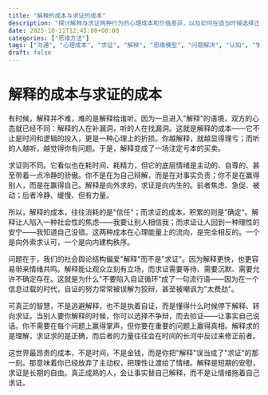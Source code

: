 ```yaml
---
title: "解释的成本与求证的成本"
description: "探讨解释与求证两种行为的心理成本和价值差异，以及如何在适当时候选择正确的应对方式"
date: 2025-10-11T12:45:00+08:00
categories: ["思维方法"]
tags: ["沟通", "心理成本", "求证", "解释", "思维模型", "问题解决", "认知", "学习方法", "决策", "系统思维"]
draft: false
---
```


# 解释的成本与求证的成本

有时候，解释并不难，难的是解释给谁听。因为一旦进入"解释"的语境，双方的心态就已经不同：解释的人在补漏洞，听的人在找漏洞。这就是解释的成本——它不止是时间和逻辑的投入，更是一种心理上的折损。你越解释，就越显得理亏；而听的人越听，越觉得你有问题。于是，解释变成了一场注定亏本的买卖。

求证则不同。它看似也在耗时间、耗精力，但它的底层情绪是主动的、自尊的、甚至带着一点冷静的骄傲。你不是在为自己辩解，而是在对事实负责；你不是在赢得别人，而是在赢得自己。解释是向外求的，求证是向内生的。前者焦虑、急促、被动；后者冷静、缓慢、但有力量。

所以，解释的成本，往往消耗的是"信任"；而求证的成本，积累的则是"确定"。解释让人陷入一种社会性的焦虑——我要让别人相信我；而求证让人回到一种理性的安宁——我知道自己没错。这两种成本在心理能量上的流向，是完全相反的。一个是向外索求认可，一个是向内建构秩序。

问题在于，我们的社会舆论结构偏爱"解释"而不是"求证"。因为解释更快，也更容易带来情绪共鸣。解释能让观众立刻有立场，而求证需要等待、需要沉默、需要允许不确定存在。这就是为什么"不要陷入自证循环"成了一句流行语——因为在一个信息过载的时代，自证的努力常常被误解为狡辩，甚至被嘲讽为"太费劲"。

可真正的智慧，不是逃避解释，也不是执着自证，而是懂得什么时候停下解释、转向求证。当别人要你解释的时候，你可以选择不争辩，而去验证——让事实自己说话。你不需要在每个问题上赢得掌声，但你要在重要的问题上赢得真相。解释求的是理解，求证求的是正确，而后者的力量往往会在时间的长河中反过来修正前者。

这世界最昂贵的成本，不是时间，不是金钱，而是你把"解释"误当成了"求证"的那一刻。那意味着你已经放弃了主动权，把理性让渡给了情绪。解释是短期的安慰，求证是长期的自由。真正成熟的人，会让事实替自己解释，而不是让情绪拖着自己求证。